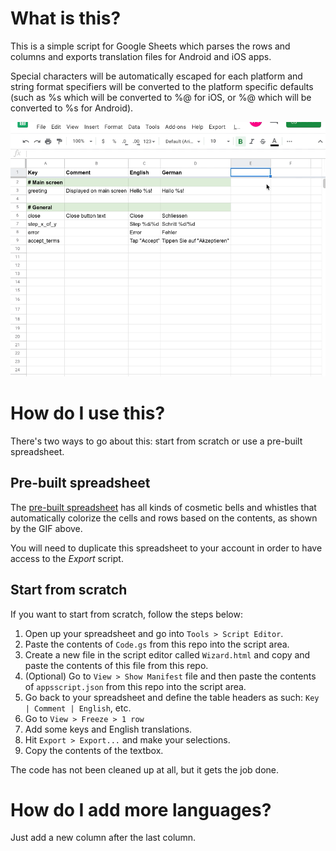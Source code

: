 # What is this?

This is a simple script for Google Sheets which parses the rows and columns and exports translation files for Android and iOS apps.

Special characters will be automatically escaped for each platform and string format specifiers will be converted to the platform specific defaults (such as %s which will be converted to %@ for iOS, or %@ which will be converted to %s for Android).

![Example](https://github.com/alinradut/google-sheets-translation-ios-android/blob/master/demo.gif)

# How do I use this?

There's two ways to go about this: start from scratch or use a pre-built spreadsheet. 

## Pre-built spreadsheet
The [pre-built spreadsheet](https://docs.google.com/spreadsheets/d/1pQFRWnCJWQ5TUv6CY26HvQYbwlwwyVCkXCVMBHx9C4U/edit#gid=0) has all kinds of cosmetic bells and whistles that automatically colorize the cells and rows based on the contents, as shown by the GIF above.

You will need to duplicate this spreadsheet to your account in order to have access to the *Export* script.

## Start from scratch

If you want to start from scratch, follow the steps below:

1. Open up your spreadsheet and go into `Tools > Script Editor`.
2. Paste the contents of `Code.gs` from this repo into the script area.
3. Create a new file in the script editor called `Wizard.html` and copy and paste the contents of this file from this repo.
4. (Optional) Go to `View > Show Manifest` file and then paste the contents of `appsscript.json` from this repo into the script area.
5. Go back to your spreadsheet and define the table headers as such: `Key | Comment | English`, etc.
6. Go to `View > Freeze > 1 row`
7. Add some keys and English translations.
8. Hit `Export > Export...` and make your selections.
9. Copy the contents of the textbox.

The code has not been cleaned up at all, but it gets the job done.

# How do I add more languages?

Just add a new column after the last column.
